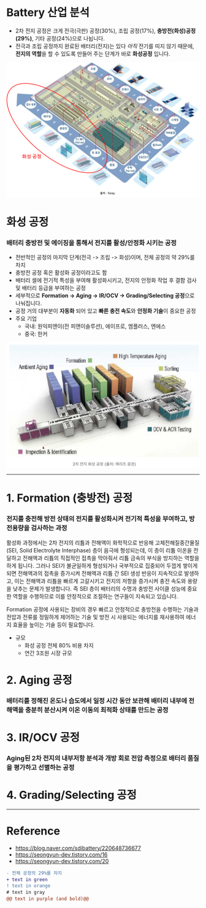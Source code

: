# Battery 산업 분석

- 2차 전지 공정은 크게 전극(극판) 공정(30%), 조립 공정(17%), **충방전(화성)공정(29%)**, 기타 공정(24%)으로 나뉩니다.
- 전극과 조립 공정까지 완료된 배터리(전지)는 있다 *아직* 전기를 띠지 않기 때문에, **전지의 역할**을 할 수 있도록 만들어 주는 단계가 바로 **화성공정** 입니다.

<img src="https://github.com/sooeun67/battery/blob/main/images/process_overview.png" alt="drawing" style="width:600px;"/>


# 화성 공정
### **배터리 충방전 및 에이징을 통해서 전지를 활성/안정화 시키는 공정**
- 전반적인 공정의 마지막 단계(전극 -> 조립 -> 화성)이며, 전체 공정의 약 29%를 차지
- 충방전 공정 혹은 활성화 공정이라고도 함
- 배터리 셀에 전기적 특성을 부여해 활성화시키고, 전지의 안정화 작업 후 결함 검사 및 배터리 등급을 부여하는 공정
- 세부적으로 **Formation -> Aging -> IR/OCV -> Grading/Selecting 공정**으로 나눠집니다.
- 공정 거의 대부분이 **자동화** 되어 있고 **빠른 충전 속도**와 **안정화 기술**이 중요한 공정
- 주요 기업
  -  국내: 원익피앤이(전 피앤이솔루션), 에이프로, 엠플러스, 엔에스
  -  중국: 한커


<img src="https://github.com/sooeun67/battery/blob/main/images/formation_process_overview.png" alt="drawing" style="width:600px;"/>


----------



# 1. Formation (충방전) 공정
### 전지를 충전해 방전 상태의 전지를 활성화시켜 전기적 특성을 부여하고, 방전용량을 검사하는 과정

활성화 과정에서는 2차 전지의 리튬과 전해액이 화학적으로 반응해 고체전해질중간물질(SEI, Solid Electrolyte Interphase) 층이 음극에 형성되는데, 이 층이 리튬 이온을 전달하고 전해액과 리튬의 직접적인 접촉을 막아줘서 리튬 금속의 부식을 방지하는 역할을 하게 됩니다. 그러나 SEI가 불균일하게 형성되거나 국부적으로 집중되어 두껍게 쌓이게 되면 전해액과의 접촉을 증가시켜 전해액과 리튬 간 SEI 생성 반응이 지속적으로 발생하고, 이는 전해액과 리튬을 빠르게 고갈시키고 전지의 저항을 증가시켜 충전 속도와 용량을 낮추는 문제가 발생합니다. 즉 SEI 층이 배터리의 수명과 충방전 사이클 성능에 중요한 역할을 수행하므로 이를 안정적으로 조절하는 연구들이 지속되고 있습니다.

Formation 공정에 사용되는 장비의 경우 빠르고 안정적으로 충방전을 수행하는 기술과 전압과 전류를 정밀하게 제어하는 기술 및 방전 시 사용되는 에너지를 재사용하여 에너지 효율을 높이는 기술 등이 필요합니다.




- 규모
  -  화성 공정 전체 80% 비용 차지
  -  연간 3조원 시장 규모



# 2. Aging 공정
### 배터리를 정해진 온도나 습도에서 일정 시간 동안 보관해 배터리 내부에 전해액을 충분히 분산시켜 이온 이동의 최적화 상태를 만드는 공정


# 3. IR/OCV 공정
### Aging된 2차 전지의 내부저항 분석과 개방 회로 전압 측정으로 배터리 품질을 평가하고 선별하는 공정

# 4. Grading/Selecting 공정


-------

# Reference
- https://blog.naver.com/sdibattery/220648736677
- https://seongyun-dev.tistory.com/16
- https://seongyun-dev.tistory.com/20




```diff
- 전체 공정의 29%를 차지
+ text in green
! text in orange
# text in gray
@@ text in purple (and bold)@@
```
